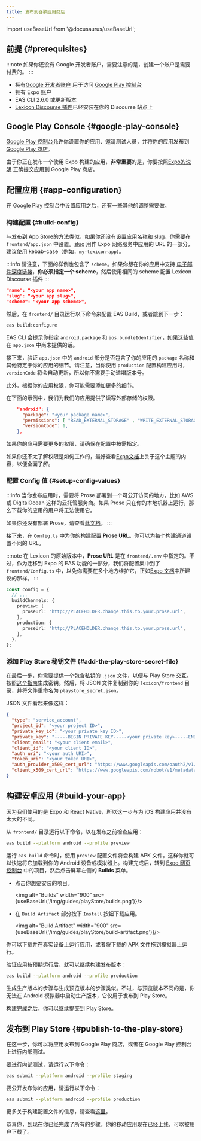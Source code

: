 ```yaml
---
title: 发布到谷歌应用商店
---
```


import useBaseUrl from '@docusaurus/useBaseUrl';

## 前提 {#prerequisites}

:::note
如果你还没有 Google 开发者账户，需要注意的是，创建一个账户是需要付费的。
:::

- 拥有[Google 开发者账户](https://play.google.com/console/signup) 用于访问 [Google Play 控制台](https://play.google.com/console)
- 拥有 Expo 账户
- EAS CLI 2.6.0 或更新版本
- [Lexicon Discourse 插件](./discourse-plugin.md)已经安装在你的 Discourse 站点上

## Google Play Console {#google-play-console}

[Google Play 控制台](https://play.google.com/console)允许你设置你的应用、邀请测试人员，并将你的应用发布到[Google Play 商店](https://play.google.com/store)。

由于你正在发布一个使用 Expo 构建的应用，**非常重要**的是，你要按照[Expo的说明](https://github.com/expo/fyi/blob/master/first-android-submission.md) 正确提交应用到 Google Play 商店。

## 配置应用 {#app-configuration}

在 Google Play 控制台中设置应用之后，还有一些其他的调整需要做。

### 构建配置 {#build-config}

与[发布到 App Store](app-store)的方法类似，如果你还没有设置应用名称和 slug，你需要在 `frontend/app.json` 中设置。[slug](https://docs.expo.dev/workflow/glossary-of-terms/#slug) 用作 Expo 网络服务中应用的 URL 的一部分，建议使用 kebab-case（例如，`my-lexicon-app`）。

:::info
请注意，下面的样例也包含了 `scheme`。如果你想在你的应用中支持 [电子邮件深度链接](./email-deep-linking/intro.md)，**你必须指定一个 scheme**，然后使用相同的 scheme 配置 Lexicon Discourse 插件
:::

```json
"name": "<your app name>",
"slug": "<your app slug>",
"scheme": "<your app scheme>",
```

然后，在 `frontend/` 目录运行以下命令来配置 EAS Build，或者跳到下一步：

```bash
eas build:configure
```

EAS CLI 会提示你指定 `android.package` 和 `ios.bundleIdentifier`，如果这些值在 `app.json` 中尚未提供的话。

接下来，验证 `app.json` 中的 `android` 部分是否包含了你的应用的 `package` 名称和其他特定于你的应用的细节。请注意，当你使用 `production` 配置构建应用时，`versionCode` 将会自动更新，所以你不需要手动递增版本号。

此外，根据你的应用权限，你可能需要添加更多的细节。

在下面的示例中，我们为我们的应用提供了读写外部存储的权限。

```json
    "android": {
      "package": "<your package name>",
      "permissions": [ "READ_EXTERNAL_STORAGE" , "WRITE_EXTERNAL_STORAGE"  ],
      "versionCode": 1,
    },
```

如果你的应用需要更多的权限，请确保在配置中按需指定。

如果你还不太了解权限是如何工作的，最好查看[Expo文档](https://docs.expo.io/versions/latest/sdk/permissions)上关于这个主题的内容，以便全面了解。

### 配置 Config 值 {#setup-config-values}

:::info
当你发布应用时，需要将 Prose 部署到一个可公开访问的地方，比如 AWS 或 DigitalOcean 这样的云托管服务商。如果 Prose 只在你的本地机器上运行，那么下载你的应用的用户将无法使用它。

如果你还没有部署 Prose，请查看[此文档](deployment)。
:::

接下来，在 `Config.ts` 中为你的构建配置 **Prose URL**。你可以为每个构建通道设置不同的 URL。

:::note
在 Lexicon 的原始版本中，**Prose URL** 是在 `frontend/.env` 中指定的。不过，作为迁移到 Expo 的 EAS 功能的一部分，我们将配置集中到了 `frontend/Config.ts` 中，以免你需要在多个地方维护它，正如[Expo 文档](https://docs.expo.dev/build-reference/variables/#can-i-share-environment-variables-defined-in-easjson-with-expo-start-and-eas-update)中所建议的那样。
:::

```ts
const config = {
  // ...
  buildChannels: {
    preview: {
      proseUrl: 'http://PLACEHOLDER.change.this.to.your.prose.url',
    },
    production: {
      proseUrl: 'http://PLACEHOLDER.change.this.to.your.prose.url',
    },
  },
};
```

### 添加 Play Store 秘钥文件 {#add-the-play-store-secret-file}

在最后一步，你需要提供一个包含私钥的 `.json` 文件，以便与 Play Store 交互。按照[这个指南](https://github.com/expo/fyi/blob/main/creating-google-service-account.md)生成密钥。然后，将 JSON 文件复制到你的 `lexicon/frontend` 目录，并将文件重命名为 `playstore_secret.json`。

JSON 文件看起来像这样：

```json
{
  "type": "service_account",
  "project_id": "<your project ID>",
  "private_key_id": "<your private key ID>",
  "private_key": "-----BEGIN PRIVATE KEY-----<your private key>-----END PRIVATE KEY-----\n",
  "client_email": "<your client email>",
  "client_id": "<your client ID>",
  "auth_uri": "<your auth URI>",
  "token_uri": "<your token URI>",
  "auth_provider_x509_cert_url": "https://www.googleapis.com/oauth2/v1/certs",
  "client_x509_cert_url": "https://www.googleapis.com/robot/v1/metadata/x509/lexicon%40api.iam.gserviceaccount.com"
}
```

## 构建安卓应用 {#build-your-app}

因为我们使用的是 Expo 和 React Native，所以这一步与为 iOS 构建应用并没有太大的不同。

从 `frontend/` 目录运行以下命令，以在发布之前检查应用：

```bash
eas build --platform android --profile preview
```

运行 `eas build` 命令时，使用 `preview` 配置文件将会构建 APK 文件。这样你就可以快速将它加载到你的 Android 设备或模拟器上。构建完成后，转到 [Expo 网页控制台](https://expo.dev) 中的项目，然后点击屏幕左侧的 **Builds** 菜单。

- 点击你想要安装的项目。

  <img alt="Builds" width="900" src={useBaseUrl('/img/guides/playStore/builds.png')}/>

- 在 `Build Artifact` 部分按下 `Install` 按钮下载应用。

  <img alt="Build Artifact" width="900" src={useBaseUrl('/img/guides/playStore/build-artifact.png')}/>

你可以下载并在真实设备上运行应用，或者将下载的 APK 文件拖到模拟器上运行。

验证应用按预期运行后，就可以继续构建发布版本：

```bash
eas build --platform android --profile production
```

生成生产版本的步骤与生成预览版本的步骤类似。不过，与预览版本不同的是，你无法在 Android 模拟器中启动生产版本，它仅用于发布到 Play Store。

构建完成之后，你可以继续提交到 Play Store。

## 发布到 Play Store {#publish-to-the-play-store}

在这一步，你可以将应用发布到 Google Play 商店，或者在 Google Play 控制台上进行内部测试。

要进行内部测试，请运行以下命令：

```bash
eas submit --platform android --profile staging
```

要公开发布你的应用，请运行以下命令：

```bash
eas submit --platform android --profile production
```

更多关于构建配置文件的信息，请查看[这里](tutorial/publishing)。

恭喜你，到现在你已经完成了所有的步骤，你的移动应用现在已经上线，可以被用户下载了。
